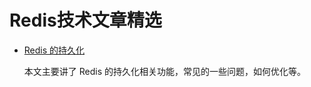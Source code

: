 # Redis技术文章精选

 * [Redis 的持久化][1]
  
   本文主要讲了 Redis 的持久化相关功能，常见的一些问题，如何优化等。
  
  
  
  [1]: https://mp.weixin.qq.com/s?__biz=MzA3MTUzOTcxOQ==&mid=2452965797&idx=1&sn=dc1cc6dad0d589148d5d6147705cfc38